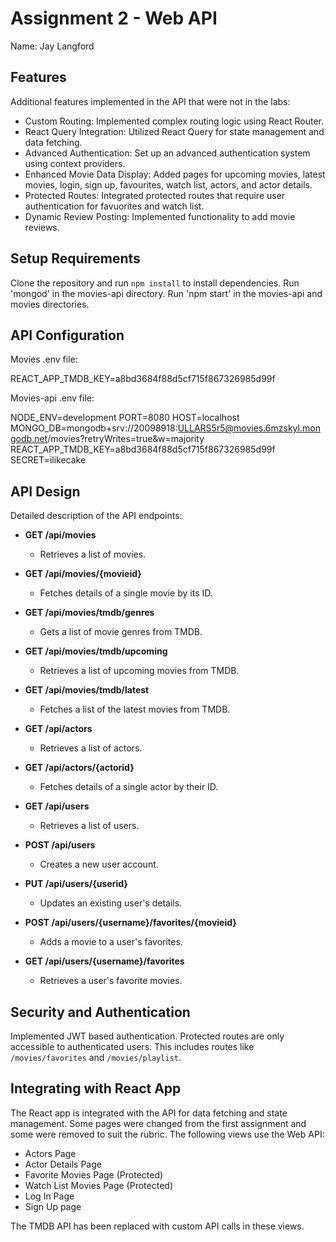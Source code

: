# Assignment 2 - Web API

Name: Jay Langford

## Features

Additional features implemented in the API that were not in the labs:

+ Custom Routing: Implemented complex routing logic using React Router.
+ React Query Integration: Utilized React Query for state management and data fetching.
+ Advanced Authentication: Set up an advanced authentication system using context providers.
+ Enhanced Movie Data Display: Added pages for upcoming movies, latest movies, login, sign up, favourites, watch list, actors, and actor details.
+ Protected Routes: Integrated protected routes that require user authentication for favuorites and watch list.
+ Dynamic Review Posting: Implemented functionality to add movie reviews.

## Setup Requirements

Clone the repository and run `npm install` to install dependencies.
Run 'mongod' in the movies-api directory.
Run 'npm start' in the movies-api and movies directories. 

## API Configuration

Movies .env file:

REACT_APP_TMDB_KEY=a8bd3684f88d5cf715f867326985d99f

Movies-api .env file:

NODE_ENV=development
PORT=8080
HOST=localhost
MONGO_DB=mongodb+srv://20098918:ULLARS5r5@movies.6mzskyl.mongodb.net/movies?retryWrites=true&w=majority
REACT_APP_TMDB_KEY=a8bd3684f88d5cf715f867326985d99f
SECRET=ilikecake

## API Design

Detailed description of the API endpoints:

- **GET /api/movies**
  - Retrieves a list of movies.

- **GET /api/movies/{movieid}**
  - Fetches details of a single movie by its ID.

- **GET /api/movies/tmdb/genres**
  - Gets a list of movie genres from TMDB.

- **GET /api/movies/tmdb/upcoming**
  - Retrieves a list of upcoming movies from TMDB.

- **GET /api/movies/tmdb/latest**
  - Fetches a list of the latest movies from TMDB.

- **GET /api/actors**
  - Retrieves a list of actors.

- **GET /api/actors/{actorid}**
  - Fetches details of a single actor by their ID.

- **GET /api/users**
  - Retrieves a list of users.

- **POST /api/users**
  - Creates a new user account.

- **PUT /api/users/{userid}**
  - Updates an existing user's details.

- **POST /api/users/{username}/favorites/{movieid}**
  - Adds a movie to a user's favorites.

- **GET /api/users/{username}/favorites**
  - Retrieves a user's favorite movies.

## Security and Authentication

Implemented JWT based authentication. Protected routes are only accessible to authenticated users. This includes routes like `/movies/favorites` and `/movies/playlist`.

## Integrating with React App

The React app is integrated with the API for data fetching and state management. Some pages were changed from the first assignment and some were removed to suit the rubric. The following views use the Web API:

- Actors Page
- Actor Details Page
- Favorite Movies Page (Protected)
- Watch List Movies Page (Protected)
- Log In Page
- Sign Up page

The TMDB API has been replaced with custom API calls in these views.
